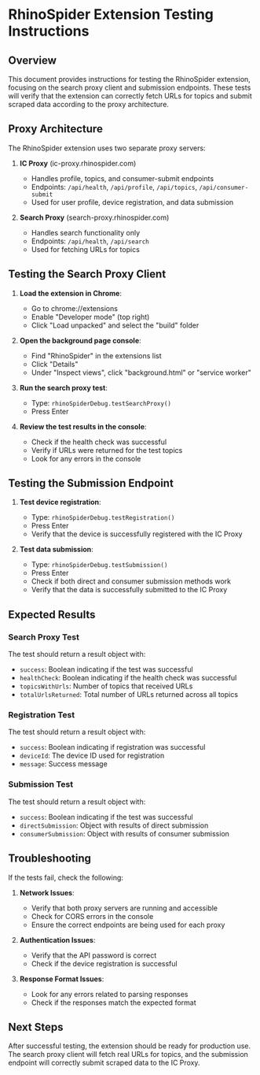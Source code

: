 # RhinoSpider Extension Testing Instructions

## Overview
This document provides instructions for testing the RhinoSpider extension, focusing on the search proxy client and submission endpoints. These tests will verify that the extension can correctly fetch URLs for topics and submit scraped data according to the proxy architecture.

## Proxy Architecture
The RhinoSpider extension uses two separate proxy servers:

1. **IC Proxy** (ic-proxy.rhinospider.com)
   - Handles profile, topics, and consumer-submit endpoints
   - Endpoints: `/api/health`, `/api/profile`, `/api/topics`, `/api/consumer-submit`
   - Used for user profile, device registration, and data submission

2. **Search Proxy** (search-proxy.rhinospider.com)
   - Handles search functionality only
   - Endpoints: `/api/health`, `/api/search`
   - Used for fetching URLs for topics

## Testing the Search Proxy Client

1. **Load the extension in Chrome**:
   - Go to chrome://extensions
   - Enable "Developer mode" (top right)
   - Click "Load unpacked" and select the "build" folder

2. **Open the background page console**:
   - Find "RhinoSpider" in the extensions list
   - Click "Details"
   - Under "Inspect views", click "background.html" or "service worker"

3. **Run the search proxy test**:
   - Type: `rhinoSpiderDebug.testSearchProxy()`
   - Press Enter

4. **Review the test results in the console**:
   - Check if the health check was successful
   - Verify if URLs were returned for the test topics
   - Look for any errors in the console

## Testing the Submission Endpoint

1. **Test device registration**:
   - Type: `rhinoSpiderDebug.testRegistration()`
   - Press Enter
   - Verify that the device is successfully registered with the IC Proxy

2. **Test data submission**:
   - Type: `rhinoSpiderDebug.testSubmission()`
   - Press Enter
   - Check if both direct and consumer submission methods work
   - Verify that the data is successfully submitted to the IC Proxy

## Expected Results

### Search Proxy Test
The test should return a result object with:
- `success`: Boolean indicating if the test was successful
- `healthCheck`: Boolean indicating if the health check was successful
- `topicsWithUrls`: Number of topics that received URLs
- `totalUrlsReturned`: Total number of URLs returned across all topics

### Registration Test
The test should return a result object with:
- `success`: Boolean indicating if registration was successful
- `deviceId`: The device ID used for registration
- `message`: Success message

### Submission Test
The test should return a result object with:
- `success`: Boolean indicating if the test was successful
- `directSubmission`: Object with results of direct submission
- `consumerSubmission`: Object with results of consumer submission

## Troubleshooting

If the tests fail, check the following:

1. **Network Issues**:
   - Verify that both proxy servers are running and accessible
   - Check for CORS errors in the console
   - Ensure the correct endpoints are being used for each proxy

2. **Authentication Issues**:
   - Verify that the API password is correct
   - Check if the device registration is successful

3. **Response Format Issues**:
   - Look for any errors related to parsing responses
   - Check if the responses match the expected format

## Next Steps

After successful testing, the extension should be ready for production use. The search proxy client will fetch real URLs for topics, and the submission endpoint will correctly submit scraped data to the IC Proxy.
